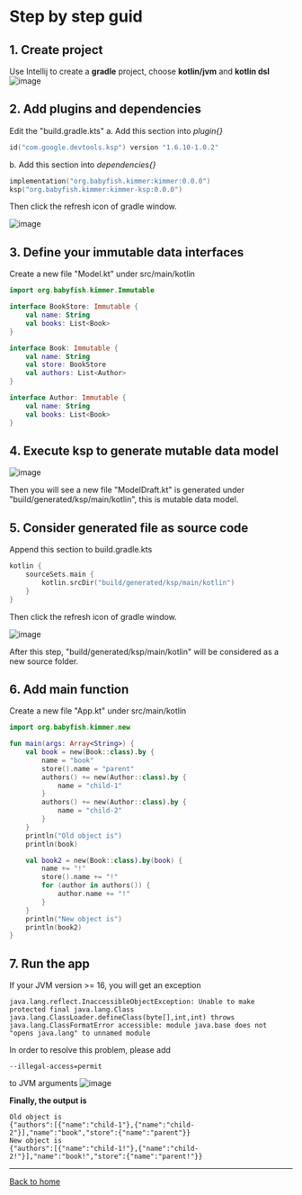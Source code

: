 # Step by step guid

## 1. Create project

Use Intellij to create a **gradle** project, choose **kotlin/jvm** and **kotlin dsl**
![image](./create-project.jpeg)

## 2. Add plugins and dependencies

Edit the "build.gradle.kts" 
a. Add this section into *plugin{}*
```kts
id("com.google.devtools.ksp") version "1.6.10-1.0.2"
```
b. Add this section into *dependencies{}*
```kts
implementation("org.babyfish.kimmer:kimmer:0.0.0")
ksp("org.babyfish.kimmer:kimmer-ksp:0.0.0")
```
Then click the refresh icon of gradle window.

![image](./gradle-refresh.jpeg)

## 3. Define your immutable data interfaces
Create a new file "Model.kt" under src/main/kotlin
```kt
import org.babyfish.kimmer.Immutable

interface BookStore: Immutable {
    val name: String
    val books: List<Book>
}

interface Book: Immutable {
    val name: String
    val store: BookStore
    val authors: List<Author>
}

interface Author: Immutable {
    val name: String
    val books: List<Book>
}
```

## 4. Execute ksp to generate mutable data model
![image](./ksp.jpeg)

Then you will see a new file "ModelDraft.kt" is generated under "build/generated/ksp/main/kotlin", this is mutable data model.

## 5. Consider generated file as source code
Append this section to build.gradle.kts
```kts
kotlin {
    sourceSets.main {
        kotlin.srcDir("build/generated/ksp/main/kotlin")
    }
}
```
Then click the refresh icon of gradle window.

![image](./gradle-refresh.jpeg)

After this step, "build/generated/ksp/main/kotlin" will be considered as a new source folder.

## 6. Add main function
Create a new file "App.kt" under src/main/kotlin
```kt
import org.babyfish.kimmer.new

fun main(args: Array<String>) {
    val book = new(Book::class).by {
        name = "book"
        store().name = "parent"
        authors() += new(Author::class).by {
            name = "child-1"
        }
        authors() += new(Author::class).by {
            name = "child-2"
        }
    }
    println("Old object is")
    println(book)

    val book2 = new(Book::class).by(book) {
        name += "!"
        store().name += "!"
        for (author in authors()) {
            author.name += "!"
        }
    }
    println("New object is")
    println(book2)
}
```

## 7. Run the app
If your JVM version >= 16, you will get an exception
```
java.lang.reflect.InaccessibleObjectException: Unable to make protected final java.lang.Class java.lang.ClassLoader.defineClass(byte[],int,int) throws java.lang.ClassFormatError accessible: module java.base does not "opens java.lang" to unnamed module 
```
In order to resolve this problem, please add 
```
--illegal-access=permit
```
to JVM arguments
![image](./vm-args.jpeg)

**Finally, the output is**
```
Old object is
{"authors":[{"name":"child-1"},{"name":"child-2"}],"name":"book","store":{"name":"parent"}}
New object is
{"authors":[{"name":"child-1!"},{"name":"child-2!"}],"name":"book!","store":{"name":"parent!"}}
```

-----------

[Back to home](https://github.com/babyfish-ct/kimmer)
